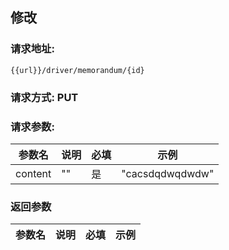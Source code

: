 ## 修改
### 请求地址:
```
{{url}}/driver/memorandum/{id}
```
### 请求方式: PUT  
### 请求参数:  

|参数名|说明|必填|示例|  
 |---|---|---|---|  
|content|""|是|"cacsdqdwqdwdw"|  
### 返回参数  

|参数名|说明|必填|示例|  
 |---|---|---|---|  
